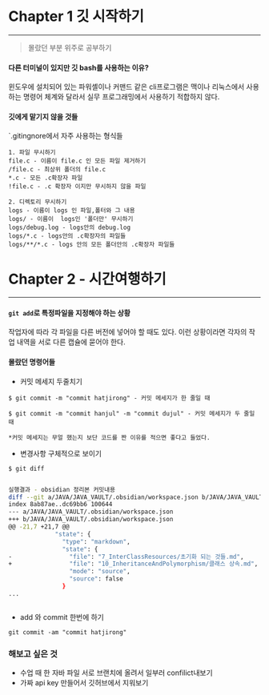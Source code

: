 # Chapter 1 깃 시작하기

---

> 몰랐던 부분 위주로 공부하기

#### 다른 터미널이 있지만 깃 bash를 사용하는 이유?

윈도우에 설치되어 있는 파워셸이나 커맨드 같은 cli프로그램은 맥이나 리눅스에서 사용하는 명령어 체계와 달라서 실무 프로그래밍에서 사용하기 적합하지 않다.

#### 깃에게 맡기지 않을 것들

`.gitingnore에서 자주 사용하는 형식들

```
1. 파일 무시하기
file.c - 이름이 file.c 인 모든 파일 제거하기
/file.c - 최상위 폴더의 file.c
*.c - 모든 .c확장자 파일
!file.c - .c 확장자 이지만 무시하지 않을 파일

2. 디렉토리 무시하기
logs - 이름이 logs 인 파일,폴터와 그 내용
logs/ - 이름이  logs인 '폴더만' 무시하기
logs/debug.log - logs안의 debug.log
logs/*.c - logs안의 .c확장자의 파일들
logs/**/*.c - logs 안의 모든 폴더안의 .c확장자 파일들

```

# Chapter 2 - 시간여행하기

---

#### `git add`로 특정파일을 지정해야 하는 상황

작업자에 따라 각 파일을 다른 버전에 넣어야 할 때도 있다. 이런 상황이라면 각자의 작업 내역을 서로 다른 캡슐에 묻어야 한다.

#### 몰랐던 명령어들

- 커밋 메세지 두줄치기

```
$ git commit -m "commit hatjirong" - 커밋 메세지가 한 줄일 때

$ git commit -m "commit hanjul" -m "commit dujul" - 커밋 메세지가 두 줄일 때

*커밋 메세지는 무얼 했는지 보단 코드를 짠 이유를 적으면 좋다고 들었다.
```

- 변경사항 구체적으로 보이기

```
$ git diff
```

```bash title:bash

실행결과 - obsidian 정리본 커밋내용
diff --git a/JAVA/JAVA_VAULT/.obsidian/workspace.json b/JAVA/JAVA_VAULT/.obsidian/workspace.json
index 8ab87ae..dc69bb6 100644
--- a/JAVA/JAVA_VAULT/.obsidian/workspace.json
+++ b/JAVA/JAVA_VAULT/.obsidian/workspace.json
@@ -21,7 +21,7 @@
             "state": {
               "type": "markdown",
               "state": {
-                "file": "7_InterClassResources/초기화 되는 것들.md",
+                "file": "10_InheritanceAndPolymorphism/클래스 상속.md",
                 "mode": "source",
                 "source": false
               }
...



```

- add 와 commit 한번에 하기

```
git commit -am "commit hatjirong"
```

### 해보고 싶은 것

- 수업 때 한 자바 파일 서로 브랜치에 올려서 일부러 confilict내보기
- 가짜 api key 만들어서 깃허브에서 지워보기
